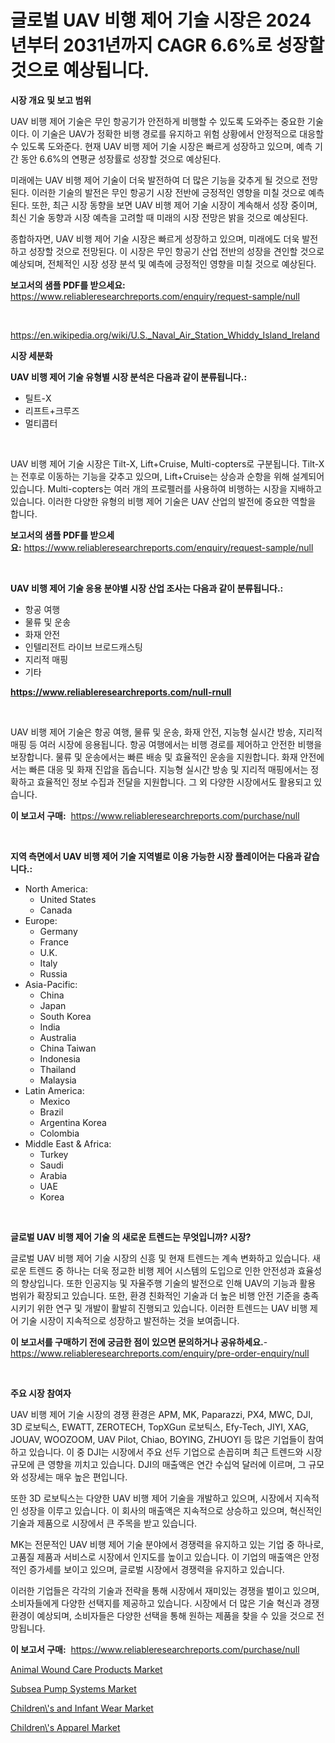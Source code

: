 <p><h1>글로벌 UAV 비행 제어 기술 시장은 2024년부터 2031년까지 CAGR 6.6%로 성장할 것으로 예상됩니다.</h1></p><p><strong>시장 개요 및 보고 범위</strong></p>
<p><p>UAV 비행 제어 기술은 무인 항공기가 안전하게 비행할 수 있도록 도와주는 중요한 기술이다. 이 기술은 UAV가 정확한 비행 경로를 유지하고 위험 상황에서 안정적으로 대응할 수 있도록 도와준다. 현재 UAV 비행 제어 기술 시장은 빠르게 성장하고 있으며, 예측 기간 동안 6.6%의 연평균 성장률로 성장할 것으로 예상된다. </p><p>미래에는 UAV 비행 제어 기술이 더욱 발전하여 더 많은 기능을 갖추게 될 것으로 전망된다. 이러한 기술의 발전은 무인 항공기 시장 전반에 긍정적인 영향을 미칠 것으로 예측된다. 또한, 최근 시장 동향을 보면 UAV 비행 제어 기술 시장이 계속해서 성장 중이며, 최신 기술 동향과 시장 예측을 고려할 때 미래의 시장 전망은 밝을 것으로 예상된다. </p><p>종합하자면, UAV 비행 제어 기술 시장은 빠르게 성장하고 있으며, 미래에도 더욱 발전하고 성장할 것으로 전망된다. 이 시장은 무인 항공기 산업 전반의 성장을 견인할 것으로 예상되며, 전체적인 시장 성장 분석 및 예측에 긍정적인 영향을 미칠 것으로 예상된다.</p></p>
<p><strong>보고서의 샘플 PDF를 받으세요:</strong> <a href="https://www.reliableresearchreports.com/enquiry/request-sample/null">https://www.reliableresearchreports.com/enquiry/request-sample/null</a></p>
<p>&nbsp;</p>
<p><a href="https://en.wikipedia.org/wiki/U.S._Naval_Air_Station_Whiddy_Island_Ireland">https://en.wikipedia.org/wiki/U.S._Naval_Air_Station_Whiddy_Island_Ireland</a></p>
<p><strong>시장 세분화</strong></p>
<p><strong>UAV 비행 제어 기술 유형별 시장 분석은 다음과 같이 분류됩니다.:</strong></p>
<p><ul><li>틸트-X</li><li>리프트+크루즈</li><li>멀티콥터</li></ul></p>
<p>&nbsp;</p>
<p><p>UAV 비행 제어 기술 시장은 Tilt-X, Lift+Cruise, Multi-copters로 구분됩니다. Tilt-X는 전후로 이동하는 기능을 갖추고 있으며, Lift+Cruise는 상승과 순항을 위해 설계되어 있습니다. Multi-copters는 여러 개의 프로펠러를 사용하여 비행하는 시장을 지배하고 있습니다. 이러한 다양한 유형의 비행 제어 기술은 UAV 산업의 발전에 중요한 역할을 합니다.</p></p>
<p><strong>보고서의 샘플 PDF를 받으세요:</strong>&nbsp;<a href="https://www.reliableresearchreports.com/enquiry/request-sample/null">https://www.reliableresearchreports.com/enquiry/request-sample/null</a></p>
<p>&nbsp;</p>
<p><strong> UAV 비행 제어 기술 응용 분야별 시장 산업 조사는 다음과 같이 분류됩니다.:</strong></p>
<p><ul><li>항공 여행</li><li>물류 및 운송</li><li>화재 안전</li><li>인텔리전트 라이브 브로드캐스팅</li><li>지리적 매핑</li><li>기타</li></ul></p>
<p><strong><a href="https://www.reliableresearchreports.com/null-rnull">https://www.reliableresearchreports.com/null-rnull</a></strong></p>
<p>&nbsp;</p>
<p><p>UAV 비행 제어 기술은 항공 여행, 물류 및 운송, 화재 안전, 지능형 실시간 방송, 지리적 매핑 등 여러 시장에 응용됩니다. 항공 여행에서는 비행 경로를 제어하고 안전한 비행을 보장합니다. 물류 및 운송에서는 빠른 배송 및 효율적인 운송을 지원합니다. 화재 안전에서는 빠른 대응 및 화재 진압을 돕습니다. 지능형 실시간 방송 및 지리적 매핑에서는 정확하고 효율적인 정보 수집과 전달을 지원합니다. 그 외 다양한 시장에서도 활용되고 있습니다.</p></p>
<p><strong>이 보고서 구매:</strong>&nbsp; <a href="https://www.reliableresearchreports.com/purchase/null">https://www.reliableresearchreports.com/purchase/null</a></p>
<p>&nbsp;</p>
<p><strong>지역 측면에서 UAV 비행 제어 기술 지역별로 이용 가능한 시장 플레이어는 다음과 같습니다.:</strong></p>
<p><ul>
    <li>
        North America:
        <ul>
            <li>United States</li>
            <li>Canada</li>
        </ul>
    </li>
    <li>
        Europe:
        <ul>
            <li>Germany</li>
            <li>France</li>
            <li>U.K.</li>
            <li>Italy</li>
            <li>Russia</li>
        </ul>
    </li>
    <li>
        Asia-Pacific:
        <ul>
            <li>China</li>
            <li>Japan</li>
            <li>South Korea</li>
            <li>India</li>
            <li>Australia</li>
            <li>China Taiwan</li>
            <li>Indonesia</li>
            <li>Thailand</li>
            <li>Malaysia</li>
        </ul>
    </li>
    <li>
        Latin America:
        <ul>
            <li>Mexico</li>
            <li>Brazil</li>
            <li>Argentina Korea</li>
            <li>Colombia</li>
        </ul>
    </li>
    <li>
        Middle East & Africa:
        <ul>
            <li>Turkey</li>
            <li>Saudi</li>
            <li>Arabia</li>
            <li>UAE</li>
            <li>Korea</li>
        </ul>
    </li>
    </ul></p>
<p>&nbsp;</p>
<p><strong>글로벌 UAV 비행 제어 기술 의 새로운 트렌드는 무엇입니까? 시장?</strong></p>
<p><p>글로벌 UAV 비행 제어 기술 시장의 신흥 및 현재 트렌드는 계속 변화하고 있습니다. 새로운 트렌드 중 하나는 더욱 정교한 비행 제어 시스템의 도입으로 인한 안전성과 효율성의 향상입니다. 또한 인공지능 및 자율주행 기술의 발전으로 인해 UAV의 기능과 활용 범위가 확장되고 있습니다. 또한, 환경 친화적인 기술과 더 높은 비행 안전 기준을 충족시키기 위한 연구 및 개발이 활발히 진행되고 있습니다. 이러한 트렌드는 UAV 비행 제어 기술 시장이 지속적으로 성장하고 발전하는 것을 보여줍니다.</p></p>
<p><strong>이 보고서를 구매하기 전에 궁금한 점이 있으면 문의하거나 공유하세요.</strong>- <a href="https://www.reliableresearchreports.com/enquiry/pre-order-enquiry/null">https://www.reliableresearchreports.com/enquiry/pre-order-enquiry/null</a></p>
<p>&nbsp;</p>
<p><strong>주요 시장 참여자</strong></p>
<p><p>UAV 비행 제어 기술 시장의 경쟁 환경은 APM, MK, Paparazzi, PX4, MWC, DJI, 3D 로보틱스, EWATT, ZEROTECH, TopXGun 로보틱스, Efy-Tech, JIYI, XAG, JOUAV, WOOZOOM, UAV Pilot, Chiao, BOYING, ZHUOYI 등 많은 기업들이 참여하고 있습니다. 이 중 DJI는 시장에서 주요 선두 기업으로 손꼽히며 최근 트렌드와 시장 규모에 큰 영향을 끼치고 있습니다. DJI의 매출액은 연간 수십억 달러에 이르며, 그 규모와 성장세는 매우 높은 편입니다.</p><p>또한 3D 로보틱스는 다양한 UAV 비행 제어 기술을 개발하고 있으며, 시장에서 지속적인 성장을 이루고 있습니다. 이 회사의 매출액은 지속적으로 상승하고 있으며, 혁신적인 기술과 제품으로 시장에서 큰 주목을 받고 있습니다.</p><p>MK는 전문적인 UAV 비행 제어 기술 분야에서 경쟁력을 유지하고 있는 기업 중 하나로, 고품질 제품과 서비스로 시장에서 인지도를 높이고 있습니다. 이 기업의 매출액은 안정적인 증가세를 보이고 있으며, 글로벌 시장에서 경쟁력을 유지하고 있습니다.</p><p>이러한 기업들은 각각의 기술과 전략을 통해 시장에서 재미있는 경쟁을 벌이고 있으며, 소비자들에게 다양한 선택지를 제공하고 있습니다. 시장에서 더 많은 기술 혁신과 경쟁 환경이 예상되며, 소비자들은 다양한 선택을 통해 원하는 제품을 찾을 수 있을 것으로 전망됩니다.</p></p>
<p><strong>이 보고서 구매:</strong>&nbsp;&nbsp;<a href="https://www.reliableresearchreports.com/purchase/null">https://www.reliableresearchreports.com/purchase/null</a></p>
<p><p><a href="https://issuu.com/reportprime-2/docs/animal-wound-care-products-market-size-2030.pptx">Animal Wound Care Products Market</a></p><p><a href="https://issuu.com/reportprime-2/docs/subsea-pump-systems-market-size-2030.pptx">Subsea Pump Systems Market</a></p><p><a href="https://github.com/sifatuddin25/Market-Research-Report-List-1/blob/main/childrens-and-infant-wear-market.md">Children\'s and Infant Wear Market</a></p><p><a href="https://github.com/wrwgzwbr35/Market-Research-Report-List-1/blob/main/childrens-apparel-market.md">Children\'s Apparel Market</a></p></p>